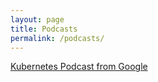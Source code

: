 ```yaml
---
layout: page
title: Podcasts
permalink: /podcasts/
---
```

[Kubernetes Podcast from Google](https://kubernetespodcast.com/episode/127-pop-punk-to-pods/)
